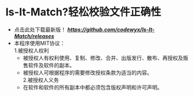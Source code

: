 # Is-It-Match?轻松校验文件正确性
- 点击此处下载最新版！
_**https://github.com/codewyx/Is-It-Match/releases**_
- 本程序使用MIT协议：<br>
1.被授权人权利<br>
    - 被授权人有权利使用、复制、修改、合并、出版发行、散布、再授权及贩售软件及软件的副本。<br>
    - 被授权人可根据程序的需要修改授权条款为适当的内容。<br>
2.被授权人义务<br>
    - 在软件和软件的所有副本中都必须包含版权声明和许可声明。<br>
